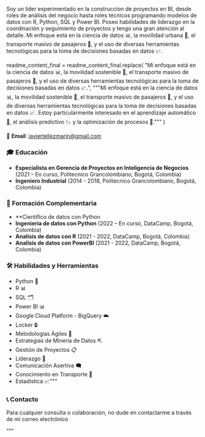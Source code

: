 
Soy un líder experimentado en la construccion de proyectos en BI, desde roles de análisis del negocio hasta roles técnicos programando modelos de datos con R, Python, SQL y Power BI. Poseo habilidades de liderazgo en la coordinación y seguimiento de proyectos y tengo una gran atención al detalle. Mi enfoque está en la ciencia de datos 📊, la movilidad urbana 🌱, el transporte masivo de pasajeros 🚌, y el uso de diversas herramientas tecnológicas para la toma de decisiones basadas en datos 📈.

readme_content_final = readme_content_final.replace(
    "Mi enfoque está en la ciencia de datos 📊, la movilidad sostenible 🌱, el transporte masivo de pasajeros 🚌, y el uso de diversas herramientas tecnológicas para la toma de decisiones basadas en datos 📈.",
    """Mi enfoque está en la ciencia de datos 📊, la movilidad sostenible 🌱, el transporte masivo de pasajeros 🚌, y el uso de diversas herramientas tecnológicas para la toma de decisiones basadas en datos 📈. Estoy particularmente interesado en el aprendizaje automático 🤖, el análisis predictivo 📉 y la optimización de procesos 🔄."""
)

📧 **Email**: [javiertellezmarin@gmail.com](mailto:javiertellezmarin@gmail.com)

### 🎓 Educación

- **Especialista en Gerencia de Proyectos en Inteligencia de Negocios** (2021 – En curso, Politecnico Grancolombiano, Bogotá, Colombia)
- **Ingeniero Industrial** (2014 - 2018, Politecnico Grancolombiano, Bogotá, Colombia)

### 📘 Formación Complementaria

- **Científico de datos con Python
- **Ingeniería de datos con Python** (2022 – En curso, DataCamp, Bogotá, Colombia)
- **Analisis de datos con R** (2021 - 2022, DataCamp, Bogotá, Colombia)
- **Analisis de datos con PowerBI** (2021 - 2022, DataCamp, Bogotá, Colombia)

### 🛠️ Habilidades y Herramientas

- Python 🐍
- R 📊
- SQL 🗂️
- Power BI 📊
- Google Cloud Platform - BigQuery ☁️
- Locker 🔒
- Metodologías Ágiles 🔄
- Estrategias de Minería de Datos ⛏️
- Gestión de Proyectos 📋
- Liderazgo 👥
- Comunicación Asertiva 🗨️
- Conocimiento en Transporte 🚌
- Estadística 📈"""

### 📞 Contacto

Para cualquier consulta o colaboración, no dude en contactarme a través de mi correo electrónico

"""
